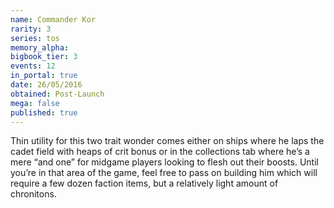 ```yaml
---
name: Commander Kor
rarity: 3
series: tos
memory_alpha:
bigbook_tier: 3
events: 12
in_portal: true
date: 26/05/2016
obtained: Post-Launch
mega: false
published: true
---
```


Thin utility for this two trait wonder comes either on ships where he laps the cadet field with heaps of crit bonus or in the collections tab where he’s a mere “and one” for midgame players looking to flesh out their boosts. Until you’re in that area of the game, feel free to pass on building him which will require a few dozen faction items, but a relatively light amount of chronitons.
